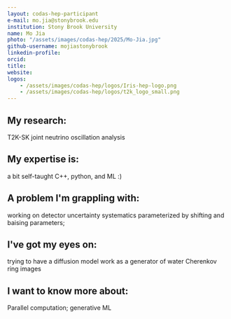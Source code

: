 ```yaml
---
layout: codas-hep-participant
e-mail: mo.jia@stonybrook.edu
institution: Stony Brook University
name: Mo Jia
photo: "/assets/images/codas-hep/2025/Mo-Jia.jpg"
github-username: mojiastonybrook
linkedin-profile:
orcid:
title:
website:
logos:
    - /assets/images/codas-hep/logos/Iris-hep-logo.png
    - /assets/images/codas-hep/logos/t2k_logo_small.png
---
```


## My research:
T2K-SK joint neutrino oscillation analysis

## My expertise is:
a bit self-taught C++, python, and ML :)

## A problem I'm grappling with:
working on detector uncertainty systematics parameterized by shifting and baising parameters;

## I've got my eyes on:
trying to have a diffusion model work as a generator of water Cherenkov ring images

## I want to know more about:
Parallel computation; generative ML
